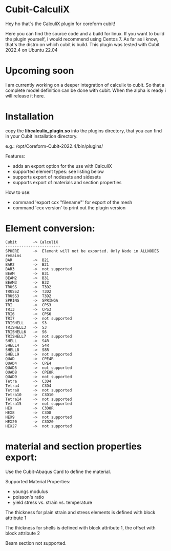 # Cubit-CalculiX
Hey ho that´s the CalculiX plugin for coreform cubit!

Here you can find the source code and a build for linux.
If you want to build the plugin yourself, i would recommend using Centos 7.
As far as i know, that's the distro on which cubit is build.
This plugin was tested with Cubit 2022.4 on Ubuntu 22.04

# Upcoming soon
I am currently working on a deeper integration of calculix to cubit. So that a complete model definition can be done with cubit.
When the alpha is ready i will release it here.

# Installation
copy the **libcalculix_plugin.so** into the plugins directory, that you can find in your Cubit installation directory.

e.g.: /opt/Coreform-Cubit-2022.4/bin/plugins/

Features:
- adds an export option for the use with CalculiX
- supported element types: see listing below 
- supports export of nodesets and sidesets
- supports export of materials and section properties

How to use:
- command 'export ccx "filename"' for export of the mesh
- command 'ccx version' to print out the plugin version

# Element conversion:
```
Cubit       -> CalculiX
------------------------
SPHERE      ->  Element will not be exported. Only Node in ALLNODES remains
BAR         ->  B21
BAR2        ->  B21
BAR3        ->  not supported
BEAM        ->  B31
BEAM2       ->  B31
BEAM3       ->  B32
TRUSS       ->  T3D2
TRUSS2      ->  T3D2
TRUSS3      ->  T3D2
SPRING      ->  SPRINGA
TRI         ->  CPS3
TRI3        ->  CPS3
TRI6        ->  CPS6
TRI7        ->  not supported
TRISHELL    ->  S3
TRISHELL3   ->  S3
TRISHELL6   ->  S6
TRISHELL7   ->  not supported
SHELL       ->  S4R
SHELL4      ->  S4R
SHELL8      ->  S8R
SHELL9      ->  not supported
QUAD        ->  CPE4R
QUAD4       ->  CPE4
QUAD5       ->  not supported
QUAD8       ->  CPE8R
QUAD9       ->  not supported
Tetra       ->  C3D4
Tetra4      ->  C3D4
Tetra8      ->  not supported
Tetra10     ->  C3D10
Tetra14     ->  not supported
Tetra15     ->  not supported
HEX         ->  C3D8R
HEX8        ->  C3D8
HEX9        ->  not supported
HEX20       ->  C3D20
HEX27       ->  not supported
```

# material and section properties export:
Use the Cubit-Abaqus Card to define the material.

Supported Material Properties:
 - youngs modulus
 - poisson's ratio
 - yield stress vs. strain vs. temperature

The thickness for plain strain and stress elements is defined with block attribute 1

The thickness for shells is defined with block attribute 1, the offset with block attribute 2

Beam section not supported.
